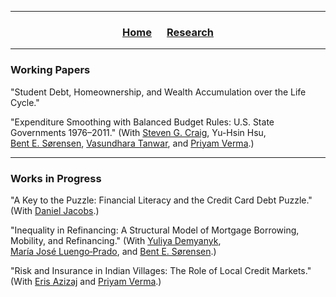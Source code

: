 ___

<h3> 
    <p align="center"> 
        <a href="https://xmgbautista.github.io/">Home</a> &emsp;
        <!--- <a href="https://xmgbautista.github.io/assets/cv/cv_xmgbautista.pdf">CV</a> &emsp; --->
        <a href="https://xmgbautista.github.io/research">Research</a>
    </p>
</h3>

___

### Working Papers

"Student Debt, Homeownership, and Wealth Accumulation over the Life Cycle."
<br>

"Expenditure Smoothing with Balanced Budget Rules: U.S. State Governments 1976&ndash;2011." (With [Steven&nbsp;G.&nbsp;Craig](https://www.uh.edu/class/economics/people/current-faculty/steve/), Yu-Hsin&nbsp;Hsu, [Bent&nbsp;E.&nbsp;S&oslash;rensen](https://uh.edu/~bsorense/), 
[Vasundhara&nbsp;Tanwar](https://sites.google.com/view/vasundharatanwar/home), and [Priyam&nbsp;Verma](https://sites.google.com/view/priyamverma/home).)
<br>

___

### Works in Progress

"A Key to the Puzzle: Financial Literacy and the Credit Card Debt Puzzle." (With [Daniel&nbsp;Jacobs](https://dljacobs.github.io/).)
<br>

"Inequality in Refinancing: A Structural Model of Mortgage Borrowing, Mobility, and Refinancing." (With [Yuliya&nbsp;Demyanyk](http://www.ydemyanyk.com/), [Mar&iacute;a&nbsp;Jos&eacute;&nbsp;Luengo&#8209;Prado](http://luengoprado.net/), and [Bent&nbsp;E.&nbsp;S&oslash;rensen](https://uh.edu/~bsorense/).)
<br>

"Risk and Insurance in Indian Villages: The Role of Local Credit Markets." (With [Eris&nbsp;Azizaj](https://sites.google.com/site/erisazizaj/home) and [Priyam&nbsp;Verma](https://sites.google.com/view/priyamverma/home).)
       
